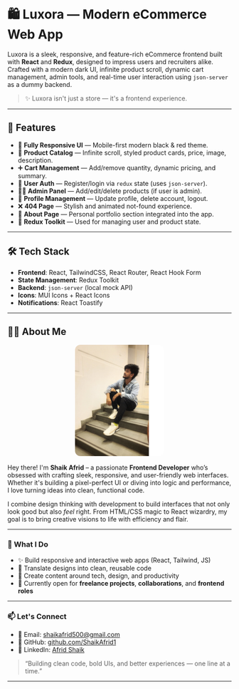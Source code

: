 # 🛍️ Luxora — Modern eCommerce Web App

Luxora is a sleek, responsive, and feature-rich eCommerce frontend built with **React** and **Redux**, designed to impress users and recruiters alike. Crafted with a modern dark UI, infinite product scroll, dynamic cart management, admin tools, and real-time user interaction using `json-server` as a dummy backend.

> ✨ Luxora isn't just a store — it's a frontend experience.

---


## 🚀 Features

- 💎 **Fully Responsive UI** — Mobile-first modern black & red theme.
- 🛒 **Product Catalog** — Infinite scroll, styled product cards, price, image, description.
- ➕ **Cart Management** — Add/remove quantity, dynamic pricing, and summary.
- 👤 **User Auth** — Register/login via `redux` state (uses `json-server`).
- 🧑‍💻 **Admin Panel** — Add/edit/delete products (if user is admin).
- 🧾 **Profile Management** — Update profile, delete account, logout.
- ❌ **404 Page** — Stylish and animated not-found experience.
- 📄 **About Page** — Personal portfolio section integrated into the app.
- 📂 **Redux Toolkit** — Used for managing user and product state.

---

## 🛠️ Tech Stack

- **Frontend**: React, TailwindCSS, React Router, React Hook Form
- **State Management**: Redux Toolkit
- **Backend**: `json-server` (local mock API)
- **Icons**: MUI Icons + React Icons
- **Notifications**: React Toastify

---


## 👨‍💻 About Me

<p align="center">
  <img src="./frontend/public/Afrid.jpeg" alt="Shaik Afrid" width="200" style="border-radius: 12px;" />
</p>



Hey there! I'm **Shaik Afrid** – a passionate **Frontend Developer** who’s obsessed with crafting sleek, responsive, and user-friendly web interfaces. Whether it's building a pixel-perfect UI or diving into logic and performance, I love turning ideas into clean, functional code.

I combine design thinking with development to build interfaces that not only look good but also *feel* right. From HTML/CSS magic to React wizardry, my goal is to bring creative visions to life with efficiency and flair.

---

### 🚀 What I Do

- ✨ Build responsive and interactive web apps (React, Tailwind, JS)
- 🎨 Translate designs into clean, reusable code
- 🎥 Create content around tech, design, and productivity
- 🔧 Currently open for **freelance projects**, **collaborations**, and **frontend roles**

---

### 📫 Let's Connect

- 📧 Email: [shaikafrid500@gmail.com](mailto:shaikafrid500@gmail.com)
- 🐙 GitHub: [github.com/ShaikAfrid1](https://github.com/ShaikAfrid1)
- 💼 LinkedIn: [Afrid Shaik](https://www.linkedin.com/in/afrid-shaik-7169521a0/)

> “Building clean code, bold UIs, and better experiences — one line at a time.”

---


